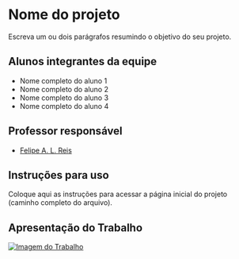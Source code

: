 # Nome do projeto

Escreva um ou dois parágrafos resumindo o objetivo do seu projeto.

## Alunos integrantes da equipe

* Nome completo do aluno 1
* Nome completo do aluno 2
* Nome completo do aluno 3
* Nome completo do aluno 4

## Professor responsável

* [Felipe A. L. Reis](https://github.com/falreis)

## Instruções para uso
Coloque aqui as instruções para acessar a página inicial do projeto (caminho completo do arquivo).

## Apresentação do Trabalho

[![Imagem do Trabalho](https://i3.ytimg.com/vi/unq_cZ6NOwk/maxresdefault.jpg)](https://www.youtube.com/watch?v=unq_cZ6NOwk)
